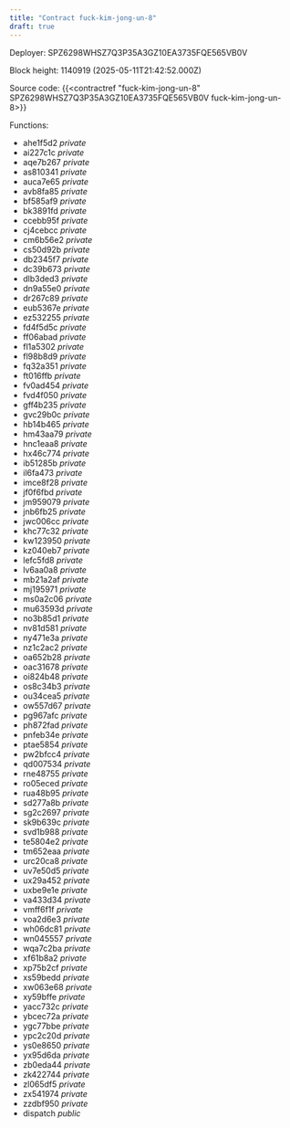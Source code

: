 ```yaml
---
title: "Contract fuck-kim-jong-un-8"
draft: true
---
```

Deployer: SPZ6298WHSZ7Q3P35A3GZ10EA3735FQE565VB0V


 



Block height: 1140919 (2025-05-11T21:42:52.000Z)

Source code: {{<contractref "fuck-kim-jong-un-8" SPZ6298WHSZ7Q3P35A3GZ10EA3735FQE565VB0V fuck-kim-jong-un-8>}}

Functions:

* ahe1f5d2 _private_
* ai227c1c _private_
* aqe7b267 _private_
* as810341 _private_
* auca7e65 _private_
* avb8fa85 _private_
* bf585af9 _private_
* bk3891fd _private_
* ccebb95f _private_
* cj4cebcc _private_
* cm6b56e2 _private_
* cs50d92b _private_
* db2345f7 _private_
* dc39b673 _private_
* dlb3ded3 _private_
* dn9a55e0 _private_
* dr267c89 _private_
* eub5367e _private_
* ez532255 _private_
* fd4f5d5c _private_
* ff06abad _private_
* fl1a5302 _private_
* fl98b8d9 _private_
* fq32a351 _private_
* ft016ffb _private_
* fv0ad454 _private_
* fvd4f050 _private_
* gff4b235 _private_
* gvc29b0c _private_
* hb14b465 _private_
* hm43aa79 _private_
* hnc1eaa8 _private_
* hx46c774 _private_
* ib51285b _private_
* il6fa473 _private_
* imce8f28 _private_
* jf0f6fbd _private_
* jm959079 _private_
* jnb6fb25 _private_
* jwc006cc _private_
* khc77c32 _private_
* kw123950 _private_
* kz040eb7 _private_
* lefc5fd8 _private_
* lv6aa0a8 _private_
* mb21a2af _private_
* mj195971 _private_
* ms0a2c06 _private_
* mu63593d _private_
* no3b85d1 _private_
* nv81d581 _private_
* ny471e3a _private_
* nz1c2ac2 _private_
* oa652b28 _private_
* oac31678 _private_
* oi824b48 _private_
* os8c34b3 _private_
* ou34cea5 _private_
* ow557d67 _private_
* pg967afc _private_
* ph872fad _private_
* pnfeb34e _private_
* ptae5854 _private_
* pw2bfcc4 _private_
* qd007534 _private_
* rne48755 _private_
* ro05eced _private_
* rua48b95 _private_
* sd277a8b _private_
* sg2c2697 _private_
* sk9b639c _private_
* svd1b988 _private_
* te5804e2 _private_
* tm652eaa _private_
* urc20ca8 _private_
* uv7e50d5 _private_
* ux29a452 _private_
* uxbe9e1e _private_
* va433d34 _private_
* vmff6f1f _private_
* voa2d6e3 _private_
* wh06dc81 _private_
* wn045557 _private_
* wqa7c2ba _private_
* xf61b8a2 _private_
* xp75b2cf _private_
* xs59bedd _private_
* xw063e68 _private_
* xy59bffe _private_
* yacc732c _private_
* ybcec72a _private_
* ygc77bbe _private_
* ypc2c20d _private_
* ys0e8650 _private_
* yx95d6da _private_
* zb0eda44 _private_
* zk422744 _private_
* zl065df5 _private_
* zx541974 _private_
* zzdbf950 _private_
* dispatch _public_

